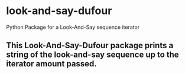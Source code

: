 # look-and-say-dufour
Python Package for a Look-And-Say sequence iterator

## This Look-And-Say-Dufour package prints a string of the look-and-say sequence up to the iterator amount passed.